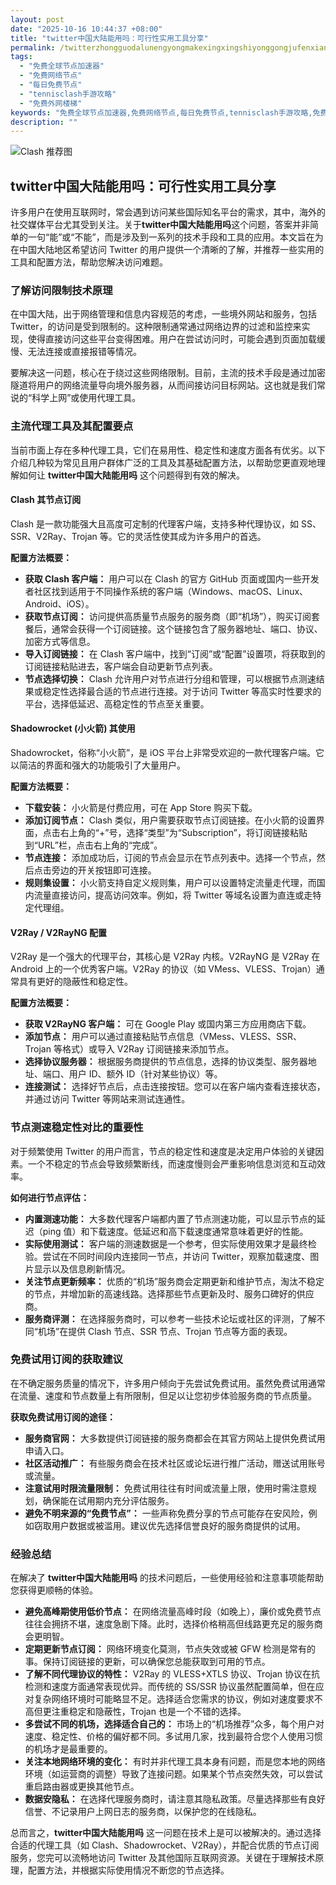 ```yaml
---
layout: post
date: "2025-10-16 10:44:37 +08:00"
title: "twitter中国大陆能用吗：可行性实用工具分享"
permalink: /twitterzhongguodalunengyongmakexingxingshiyonggongjufenxiang/
tags:
  - "免费全球节点加速器"
  - "免费网络节点"
  - "每日免费节点"
  - "tennisclash手游攻略"
  - "免费外网楼梯"
keywords: "免费全球节点加速器,免费网络节点,每日免费节点,tennisclash手游攻略,免费外网楼梯"
description: ""
---
```


![Clash 推荐图](https://clashjd.github.io/assets/img/clash免费订阅.png)

## twitter中国大陆能用吗：可行性实用工具分享


<p>许多用户在使用互联网时，常会遇到访问某些国际知名平台的需求，其中，海外的社交媒体平台尤其受到关注。关于<strong>twitter中国大陆能用吗</strong>这个问题，答案并非简单的一句“能”或“不能”，而是涉及到一系列的技术手段和工具的应用。本文旨在为在中国大陆地区希望访问 Twitter 的用户提供一个清晰的了解，并推荐一些实用的工具和配置方法，帮助您解决访问难题。</p>

<h3>了解访问限制技术原理</h3>

<p>在中国大陆，出于网络管理和信息内容规范的考虑，一些境外网站和服务，包括 Twitter，的访问是受到限制的。这种限制通常通过网络边界的过滤和监控来实现，使得直接访问这些平台变得困难。用户在尝试访问时，可能会遇到页面加载缓慢、无法连接或直接报错等情况。</p>

<p>要解决这一问题，核心在于绕过这些网络限制。目前，主流的技术手段是通过加密隧道将用户的网络流量导向境外服务器，从而间接访问目标网站。这也就是我们常说的“科学上网”或使用代理工具。</p>

<h3>主流代理工具及其配置要点</h3>

<p>当前市面上存在多种代理工具，它们在易用性、稳定性和速度方面各有优劣。以下介绍几种较为常见且用户群体广泛的工具及其基础配置方法，以帮助您更直观地理解如何让 <strong>twitter中国大陆能用吗</strong> 这个问题得到有效的解决。</p>

<h4>Clash 其节点订阅</h4>

<p>Clash 是一款功能强大且高度可定制的代理客户端，支持多种代理协议，如 SS、SSR、V2Ray、Trojan 等。它的灵活性使其成为许多用户的首选。</p>

<p><strong>配置方法概要：</strong></p>
<ul>
    <li><strong>获取 Clash 客户端：</strong> 用户可以在 Clash 的官方 GitHub 页面或国内一些开发者社区找到适用于不同操作系统的客户端（Windows、macOS、Linux、Android、iOS）。</li>
    <li><strong>获取节点订阅：</strong> 访问提供高质量节点服务的服务商（即“机场”），购买订阅套餐后，通常会获得一个订阅链接。这个链接包含了服务器地址、端口、协议、加密方式等信息。</li>
    <li><strong>导入订阅链接：</strong> 在 Clash 客户端中，找到“订阅”或“配置”设置项，将获取到的订阅链接粘贴进去，客户端会自动更新节点列表。</li>
    <li><strong>节点选择切换：</strong> Clash 允许用户对节点进行分组和管理，可以根据节点测速结果或稳定性选择最合适的节点进行连接。对于访问 Twitter 等高实时性要求的平台，选择低延迟、高稳定性的节点至关重要。</li>
</ul>

<h4>Shadowrocket (小火箭) 其使用</h4>

<p>Shadowrocket，俗称“小火箭”，是 iOS 平台上非常受欢迎的一款代理客户端。它以简洁的界面和强大的功能吸引了大量用户。</p>

<p><strong>配置方法概要：</strong></p>
<ul>
    <li><strong>下载安装：</strong> 小火箭是付费应用，可在 App Store 购买下载。</li>
    <li><strong>添加订阅节点：</strong>  Clash 类似，用户需要获取节点订阅链接。在小火箭的设置界面，点击右上角的“+”号，选择“类型”为“Subscription”，将订阅链接粘贴到“URL”栏，点击右上角的“完成”。</li>
    <li><strong>节点连接：</strong> 添加成功后，订阅的节点会显示在节点列表中。选择一个节点，然后点击旁边的开关按钮即可连接。</li>
    <li><strong>规则集设置：</strong> 小火箭支持自定义规则集，用户可以设置特定流量走代理，而国内流量直接访问，提高访问效率。例如，将 Twitter 等域名设置为直连或走特定代理组。</li>
</ul>

<h4>V2Ray / V2RayNG 配置</h4>

<p>V2Ray 是一个强大的代理平台，其核心是 V2Ray 内核。V2RayNG 是 V2Ray 在 Android 上的一个优秀客户端。V2Ray 的协议（如 VMess、VLESS、Trojan）通常具有更好的隐蔽性和稳定性。</p>

<p><strong>配置方法概要：</strong></p>
<ul>
    <li><strong>获取 V2RayNG 客户端：</strong> 可在 Google Play 或国内第三方应用商店下载。</li>
    <li><strong>添加节点：</strong> 用户可以通过直接粘贴节点信息（VMess、VLESS、SSR、Trojan 等格式）或导入 V2Ray 订阅链接来添加节点。</li>
    <li><strong>选择协议服务器：</strong> 根据服务商提供的节点信息，选择的协议类型、服务器地址、端口、用户 ID、额外 ID（针对某些协议）等。</li>
    <li><strong>连接测试：</strong> 选择好节点后，点击连接按钮。您可以在客户端内查看连接状态，并通过访问 Twitter 等网站来测试连通性。</li>
</ul>

<h3>节点测速稳定性对比的重要性</h3>

<p>对于频繁使用 Twitter 的用户而言，节点的稳定性和速度是决定用户体验的关键因素。一个不稳定的节点会导致频繁断线，而速度慢则会严重影响信息浏览和互动效率。</p>

<p><strong>如何进行节点评估：</strong></p>
<ul>
    <li><strong>内置测速功能：</strong> 大多数代理客户端都内置了节点测速功能，可以显示节点的延迟（ping 值）和下载速度。低延迟和高下载速度通常意味着更好的性能。</li>
    <li><strong>实际使用测试：</strong> 客户端的测速数据是一个参考，但实际使用效果才是最终检验。尝试在不同时间段内连接同一节点，并访问 Twitter，观察加载速度、图片显示以及信息刷新情况。</li>
    <li><strong>关注节点更新频率：</strong> 优质的“机场”服务商会定期更新和维护节点，淘汰不稳定的节点，并增加新的高速线路。选择那些节点更新及时、服务口碑好的供应商。</li>
    <li><strong>服务商评测：</strong> 在选择服务商时，可以参考一些技术论坛或社区的评测，了解不同“机场”在提供 Clash 节点、SSR 节点、Trojan 节点等方面的表现。</li>
</ul>

<h3>免费试用订阅的获取建议</h3>

<p>在不确定服务质量的情况下，许多用户倾向于先尝试免费试用。虽然免费试用通常在流量、速度和节点数量上有所限制，但足以让您初步体验服务商的节点质量。</p>

<p><strong>获取免费试用订阅的途径：</strong></p>
<ul>
    <li><strong>服务商官网：</strong> 大多数提供订阅链接的服务商都会在其官方网站上提供免费试用申请入口。</li>
    <li><strong>社区活动推广：</strong> 有些服务商会在技术社区或论坛进行推广活动，赠送试用账号或流量。</li>
    <li><strong>注意试用时限流量限制：</strong> 免费试用往往有时间或流量上限，使用时需注意规划，确保能在试用期内充分评估服务。</li>
    <li><strong>避免不明来源的“免费节点”：</strong> 一些声称免费分享的节点可能存在安风险，例如窃取用户数据或被滥用。建议优先选择信誉良好的服务商提供的试用。</li>
</ul>

<h3>经验总结</h3>

<p>在解决了 <strong>twitter中国大陆能用吗</strong> 的技术问题后，一些使用经验和注意事项能帮助您获得更顺畅的体验。</p>

<ul>
    <li><strong>避免高峰期使用低价节点：</strong> 在网络流量高峰时段（如晚上），廉价或免费节点往往会拥挤不堪，速度急剧下降。此时，选择价格稍高但线路更充足的服务商会更明智。</li>
    <li><strong>定期更新节点订阅：</strong> 网络环境变化莫测，节点失效或被 GFW 检测是常有的事。保持订阅链接的更新，可以确保您总能获取到可用的节点。</li>
    <li><strong>了解不同代理协议的特性：</strong> V2Ray 的 VLESS+XTLS 协议、Trojan 协议在抗检测和速度方面通常表现优异。而传统的 SS/SSR 协议虽然配置简单，但在应对复杂网络环境时可能略显不足。选择适合您需求的协议，例如对速度要求不高但更注重稳定和隐蔽性，Trojan 也是一个不错的选择。</li>
    <li><strong>多尝试不同的机场，选择适合自己的：</strong> 市场上的“机场推荐”众多，每个用户对速度、稳定性、价格的偏好都不同。多试用几家，找到最符合您个人使用习惯的机场才是最重要的。</li>
    <li><strong>关注本地网络环境的变化：</strong> 有时并非代理工具本身有问题，而是您本地的网络环境（如运营商的调整）导致了连接问题。如果某个节点突然失效，可以尝试重启路由器或更换其他节点。</li>
    <li><strong>数据安隐私：</strong> 在选择代理服务商时，请注意其隐私政策。尽量选择那些有良好信誉、不记录用户上网日志的服务商，以保护您的在线隐私。</li>
</ul>

<p>总而言之，<strong>twitter中国大陆能用吗</strong> 这一问题在技术上是可以被解决的。通过选择合适的代理工具（如 Clash、Shadowrocket、V2Ray），并配合优质的节点订阅服务，您完可以流畅地访问 Twitter 及其他国际互联网资源。关键在于理解技术原理，配置方法，并根据实际使用情况不断您的节点选择。</p>